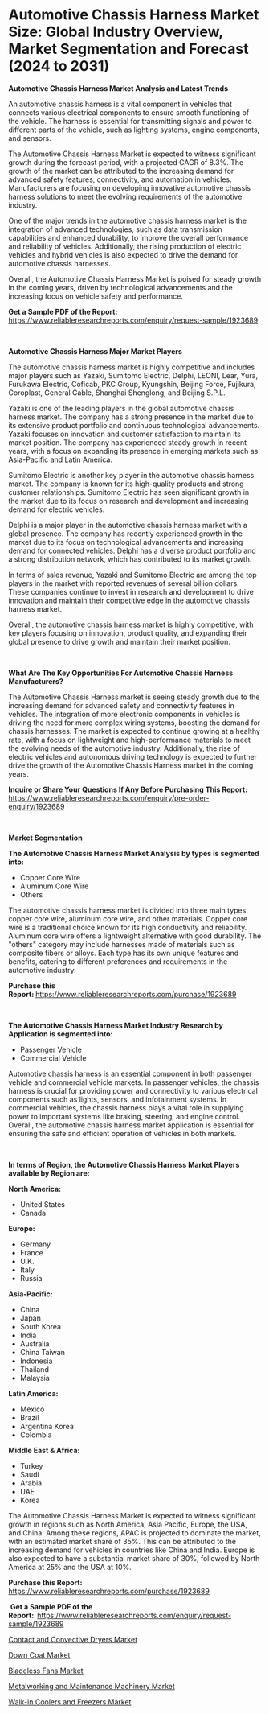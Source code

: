 <p><h1>Automotive Chassis Harness Market Size: Global Industry Overview, Market Segmentation and Forecast (2024 to 2031)</h1></p><p><strong>Automotive Chassis Harness Market Analysis and Latest Trends</strong></p>
<p><p>An automotive chassis harness is a vital component in vehicles that connects various electrical components to ensure smooth functioning of the vehicle. The harness is essential for transmitting signals and power to different parts of the vehicle, such as lighting systems, engine components, and sensors.</p><p>The Automotive Chassis Harness Market is expected to witness significant growth during the forecast period, with a projected CAGR of 8.3%. The growth of the market can be attributed to the increasing demand for advanced safety features, connectivity, and automation in vehicles. Manufacturers are focusing on developing innovative automotive chassis harness solutions to meet the evolving requirements of the automotive industry.</p><p>One of the major trends in the automotive chassis harness market is the integration of advanced technologies, such as data transmission capabilities and enhanced durability, to improve the overall performance and reliability of vehicles. Additionally, the rising production of electric vehicles and hybrid vehicles is also expected to drive the demand for automotive chassis harnesses.</p><p>Overall, the Automotive Chassis Harness Market is poised for steady growth in the coming years, driven by technological advancements and the increasing focus on vehicle safety and performance.</p></p>
<p><strong>Get a Sample PDF of the Report:&nbsp;</strong> <a href="https://www.reliableresearchreports.com/enquiry/request-sample/1923689">https://www.reliableresearchreports.com/enquiry/request-sample/1923689</a></p>
<p>&nbsp;</p>
<p><strong>Automotive Chassis Harness Major Market Players</strong></p>
<p><p>The automotive chassis harness market is highly competitive and includes major players such as Yazaki, Sumitomo Electric, Delphi, LEONI, Lear, Yura, Furukawa Electric, Coficab, PKC Group, Kyungshin, Beijing Force, Fujikura, Coroplast, General Cable, Shanghai Shenglong, and Beijing S.P.L. </p><p>Yazaki is one of the leading players in the global automotive chassis harness market. The company has a strong presence in the market due to its extensive product portfolio and continuous technological advancements. Yazaki focuses on innovation and customer satisfaction to maintain its market position. The company has experienced steady growth in recent years, with a focus on expanding its presence in emerging markets such as Asia-Pacific and Latin America.</p><p>Sumitomo Electric is another key player in the automotive chassis harness market. The company is known for its high-quality products and strong customer relationships. Sumitomo Electric has seen significant growth in the market due to its focus on research and development and increasing demand for electric vehicles.</p><p>Delphi is a major player in the automotive chassis harness market with a global presence. The company has recently experienced growth in the market due to its focus on technological advancements and increasing demand for connected vehicles. Delphi has a diverse product portfolio and a strong distribution network, which has contributed to its market growth.</p><p>In terms of sales revenue, Yazaki and Sumitomo Electric are among the top players in the market with reported revenues of several billion dollars. These companies continue to invest in research and development to drive innovation and maintain their competitive edge in the automotive chassis harness market. </p><p>Overall, the automotive chassis harness market is highly competitive, with key players focusing on innovation, product quality, and expanding their global presence to drive growth and maintain their market position.</p></p>
<p>&nbsp;</p>
<p><strong>What Are The Key Opportunities For Automotive Chassis Harness Manufacturers?</strong></p>
<p><p>The Automotive Chassis Harness market is seeing steady growth due to the increasing demand for advanced safety and connectivity features in vehicles. The integration of more electronic components in vehicles is driving the need for more complex wiring systems, boosting the demand for chassis harnesses. The market is expected to continue growing at a healthy rate, with a focus on lightweight and high-performance materials to meet the evolving needs of the automotive industry. Additionally, the rise of electric vehicles and autonomous driving technology is expected to further drive the growth of the Automotive Chassis Harness market in the coming years.</p></p>
<p><strong>Inquire or Share Your Questions If Any Before Purchasing This Report:</strong> <a href="https://www.reliableresearchreports.com/enquiry/pre-order-enquiry/1923689">https://www.reliableresearchreports.com/enquiry/pre-order-enquiry/1923689</a></p>
<p>&nbsp;</p>
<p><strong>Market Segmentation</strong></p>
<p><strong>The Automotive Chassis Harness Market Analysis by types is segmented into:</strong></p>
<p><ul><li>Copper Core Wire</li><li>Aluminum Core Wire</li><li>Others</li></ul></p>
<p><p>The automotive chassis harness market is divided into three main types: copper core wire, aluminum core wire, and other materials. Copper core wire is a traditional choice known for its high conductivity and reliability. Aluminum core wire offers a lightweight alternative with good durability. The "others" category may include harnesses made of materials such as composite fibers or alloys. Each type has its own unique features and benefits, catering to different preferences and requirements in the automotive industry.</p></p>
<p><strong>Purchase this Report:&nbsp;</strong><a href="https://www.reliableresearchreports.com/purchase/1923689">https://www.reliableresearchreports.com/purchase/1923689</a></p>
<p>&nbsp;</p>
<p><strong>The Automotive Chassis Harness Market Industry Research by Application is segmented into:</strong></p>
<p><ul><li>Passenger Vehicle</li><li>Commercial Vehicle</li></ul></p>
<p><p>Automotive chassis harness is an essential component in both passenger vehicle and commercial vehicle markets. In passenger vehicles, the chassis harness is crucial for providing power and connectivity to various electrical components such as lights, sensors, and infotainment systems. In commercial vehicles, the chassis harness plays a vital role in supplying power to important systems like braking, steering, and engine control. Overall, the automotive chassis harness market application is essential for ensuring the safe and efficient operation of vehicles in both markets.</p></p>
<p>&nbsp;</p>
<p><strong>In terms of Region, the Automotive Chassis Harness Market Players available by Region are:</strong></p>
<p>
    <p> <strong> North America: </strong>
        <ul>
            <li>United States</li>
            <li>Canada</li>
        </ul>
        </p> 
    <p> <strong> Europe: </strong>
        <ul>
            <li>Germany</li>
            <li>France</li>
            <li>U.K.</li>
            <li>Italy</li>
            <li>Russia</li>
        </ul>
        </p> 
    <p> <strong> Asia-Pacific: </strong>
        <ul>
            <li>China</li>
            <li>Japan</li>
            <li>South Korea</li>
            <li>India</li>
            <li>Australia</li>
            <li>China Taiwan</li>
            <li>Indonesia</li>
            <li>Thailand</li>
            <li>Malaysia</li>
        </ul>
        </p> 
    <p> <strong> Latin America: </strong>
        <ul>
            <li>Mexico</li>
            <li>Brazil</li>
            <li>Argentina Korea</li>
            <li>Colombia</li>
        </ul>
        </p> 
    <p> <strong> Middle East & Africa: </strong>
        <ul>
            <li>Turkey</li>
            <li>Saudi</li>
            <li>Arabia</li>
            <li>UAE</li>
            <li>Korea</li>
        </ul>
    </p>
    </p>
<p><p>The Automotive Chassis Harness Market is expected to witness significant growth in regions such as North America, Asia Pacific, Europe, the USA, and China. Among these regions, APAC is projected to dominate the market, with an estimated market share of 35%. This can be attributed to the increasing demand for vehicles in countries like China and India. Europe is also expected to have a substantial market share of 30%, followed by North America at 25% and the USA at 10%.</p></p>
<p><strong>Purchase this Report: </strong><a href="https://www.reliableresearchreports.com/purchase/1923689">https://www.reliableresearchreports.com/purchase/1923689</a></p>
<p>&nbsp;<strong>Get a Sample PDF of the Report:&nbsp;&nbsp;</strong><a href="https://www.reliableresearchreports.com/enquiry/request-sample/1923689">https://www.reliableresearchreports.com/enquiry/request-sample/1923689</a></p>
<p><strong></strong></p>
<p><p><a href="https://skillful-vermicelli-b89.notion.site/Contact-and-Convective-Dryers-Market-Size-Furnishes-Valuable-Information-Encompassing-Market-Share--48d08165bf744c38bd45b9577199886c">Contact and Convective Dryers Market</a></p><p><a href="https://view.publitas.com/reportprime-1/down-coat-market-size-focuses-on-market-dynamics-in-depth-analysis-and-future-projections-of-its-market-forecasted-for-period-from-2024-to-2031/">Down Coat Market</a></p><p><a href="https://view.publitas.com/reportprime-1/bladeless-fans-market-size-furnishes-valuable-information-encompassing-market-share-market-trends-and-projections-spanning-from-2024-to-2031/">Bladeless Fans Market</a></p><p><a href="https://eight-handstand-8fb.notion.site/Metalworking-and-Maintenance-Machinery-Market-Size-and-Examines-its-Market-Scope-with-a-Primary-Fo-d7899f692c574295a4238c5648da29be">Metalworking and Maintenance Machinery Market</a></p><p><a href="https://simplistic-meeting-7ee.notion.site/Decoding-the-Walk-in-Coolers-and-Freezers-Market-A-Deep-Dive-into-the-Latest-Market-Trends-Market--8c8b94c9cf2044e3abcbffa8d5cac0e1">Walk-in Coolers and Freezers Market</a></p></p>